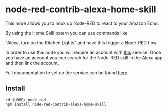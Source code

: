 # node-red-contrib-alexa-home-skill

This node allows you to hook up Node-RED to react to your Amazon Echo.

By using the Home Skill patern you can use commands like 

"Alexa, turn on the Kitchen Lights" and have this trigger a Node-RED flow.

In order to use this node you will require an account with 
[this](https://alexa-node-red.bm.hardill.me.uk/) service. Once you have 
an account you can search for the Node-RED skill in the Alexa app and then 
link the account.

Full documentation to set up the service can be found 
[here](https://alexa-node-red.bm.hardill.me.uk/docs).

## Install

```
cd $HOME/.node-red
npm install node-red-contrib-alexa-home-skill
```